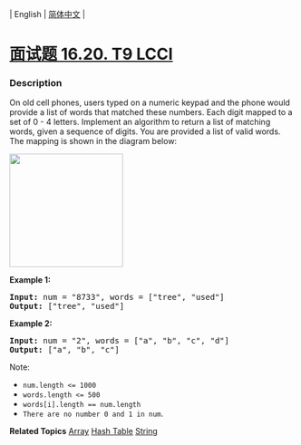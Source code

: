 | English | [简体中文](README.md) |

# [面试题 16.20. T9 LCCI](https://leetcode.cn/problems/t9-lcci)
 ### Description
<p>On old cell phones, users typed on a numeric keypad and the phone would provide a list of words that matched these numbers. Each digit mapped to a set of 0&nbsp;- 4 letters. Implement an algo&shy;rithm to return a list of matching words, given a sequence of digits. You are provided a list of valid words. The mapping is shown in the diagram below:</p>

<p><img src="https://assets.leetcode-cn.com/aliyun-lc-upload/original_images/17_telephone_keypad.png" style="width: 200px;" /></p>

<p><strong>Example 1:</strong></p>

<pre>
<strong>Input:</strong> num = &quot;8733&quot;, words = [&quot;tree&quot;, &quot;used&quot;]
<strong>Output:</strong> [&quot;tree&quot;, &quot;used&quot;]
</pre>

<p><strong>Example 2:</strong></p>

<pre>
<strong>Input:</strong> num = &quot;2&quot;, words = [&quot;a&quot;, &quot;b&quot;, &quot;c&quot;, &quot;d&quot;]
<strong>Output:</strong> [&quot;a&quot;, &quot;b&quot;, &quot;c&quot;]</pre>

<p>Note:</p>

<ul>
	<li><code>num.length &lt;= 1000</code></li>
	<li><code>words.length &lt;= 500</code></li>
	<li><code>words[i].length == num.length</code></li>
	<li><code>There are no number 0 and 1 in num</code>.</li>
</ul>

**Related Topics**  [Array](https://leetcode.cn/tag/array) [Hash Table](https://leetcode.cn/tag/hash-table) [String](https://leetcode.cn/tag/string) 